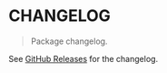 # CHANGELOG

> Package changelog.

See [GitHub Releases](https://github.com/stdlib-js/random-base-invgamma/releases) for the changelog.